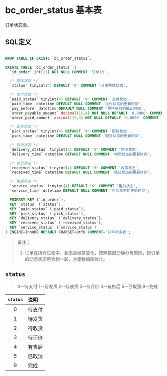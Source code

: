 # bc_order_status 基本表

订单状态表。

## SQL定义

```sql

DROP TABLE IF EXISTS `bc_order_status`;

CREATE TABLE `bc_order_status` (
  `id_order` int(11) NOT NULL COMMENT '订单id',

  /* 整体状态 */
  `status` tinyint(4) DEFAULT '0' COMMENT '订单整体状态',

  /* 支付状态 */
  `paid_status` tinyint(4) DEFAULT '0' COMMENT '支付状态',
  `paid_time` datetime DEFAULT NULL COMMENT '支付状态的更新时间',
  `pay_before` datetime DEFAULT NULL COMMENT '等待支付的截止时间',
  `order_payable_amount` decimal(15,4) NOT NULL DEFAULT '0.0000' COMMENT '订单应付总金额 以基准币种计',
  `order_paid_amount` decimal(15,4) NOT NULL DEFAULT '0.0000' COMMENT '已支付金额 以基准币种计',

  /* 配货状态 */
  `pick_status` tinyint(4) DEFAULT '0' COMMENT '配货状态',
  `pick_time` datetime DEFAULT NULL COMMENT '配货状态的更新时间',

  /* 物流状态 */
  `delivery_status` tinyint(4) DEFAULT '0' COMMENT '物流状态',
  `delivery_time` datetime DEFAULT NULL COMMENT '物流状态的更新时间',

  /* 收货状态 */
  `received_status` tinyint(4) DEFAULT '0' COMMENT '收货状态',
  `received_time` datetime DEFAULT NULL COMMENT '收货状态的更新时间',

  /* 售后状态 */
  `service_status` tinyint(4) DEFAULT '0' COMMENT '售后状态',
  `service_time` datetime DEFAULT NULL COMMENT '售后状态的更新时间',

  PRIMARY KEY (`id_order`),
  KEY `status` (`status`),
  KEY `paid_status` (`paid_status`),
  KEY `pick_status` (`pick_status`),
  KEY `delivery_status` (`delivery_status`),
  KEY `received_status` (`received_status`),
  KEY `service_status` (`service_status`)
) ENGINE=InnoDB DEFAULT CHARSET=utf8 COMMENT='订单状态表';

```

> 备注：
> 1. 订单在执行过程中，状态会经常变化，按照数据动静分离原则，把订单的动态状态整合到一起，方便数据库优化。

## `status`

> 0--待支付  1--待发货  2--待收货  3--待评价  4--有售后  5--已取消  9--完成

| `status` | 说明
|:--:|:--
| 0 | 待支付
| 1 | 待发货
| 2 | 待收货
| 3 | 待评价
| 4 | 有售后
| 5 | 已取消
| 9 | 完成
